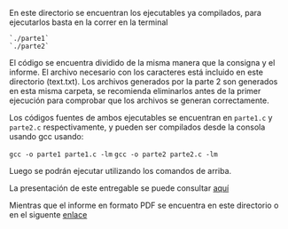 En este directorio se encuentran los ejecutables ya compilados, para ejecutarlos basta en la correr en la terminal

	`./parte1`
	`./parte2`

El código se encuentra dividido de la misma manera que la consigna y el informe. El archivo necesario con los caracteres
está incluido en este directorio (text.txt). Los archivos generados por la parte 2 son generados en esta misma carpeta,
se recomienda eliminarlos antes de la primer ejecución para comprobar que los archivos se generan correctamente.

Los códigos fuentes de ambos ejecutables se encuentran en `parte1.c` y `parte2.c` respectivamente, y pueden ser compilados
desde la consola usando gcc usando:

`gcc -o parte1 parte1.c -lm`
`gcc -o parte2 parte2.c -lm`

Luego se podrán ejecutar utilizando los comandos de arriba.

La presentación de este entregable se puede consultar [aquí](https://docs.google.com/presentation/d/1i8fpmt1ERtr9jlNqCjUUk4BS0kw03tKO2zhHuX3uFiY/edit?usp=sharing)

Mientras que el informe en formato PDF se encuentra en este directorio o en el siguente [enlace](https://docs.google.com/document/d/1GJjXc6Vrxj7m7lhF-TiWQP_EingeXafM3Rl3j5b6aH4/edit?usp=sharing)
